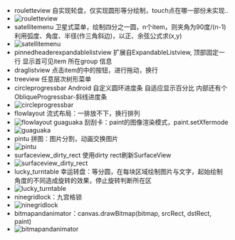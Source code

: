 
+  rouletteview 自实现轮盘，仅实现圆形等分绘制，touch点在哪一部份未实现..
+  ![rouletteview](https://github.com/aa86799/images/blob/master/rouletteview.gif)
+  satellitemenu 卫星式菜单，绘制四分之一圆，n个item，则夹角为90度/(n-1)
    利用弧度、角度、半径(作三角斜边)，以正、余弦公式求(x,y)
+  ![satellitemenu](https://github.com/aa86799/images/blob/master/satellitemenu.gif)
+  pinnedheaderexpandablelistview 扩展自ExpandableListview,
    顶部固定一行 显示首可见item 所在group 信息
+  draglistview 点击item的中的按钮，进行拖动，换行
+  treeview 任意层次树形菜单
+  circleprogressbar Android 自定义圆环进度条 自适应显示百分比
    内部还有个ObliqueProgressbar-斜线进度条
+  ![circleprogressbar](https://github.com/aa86799/images/blob/master/circleprogressbar.gif)
+  flowlayout 流式布局：一排放不下，换行排列
+  ![flowlayout](https://github.com/aa86799/images/blob/master/flowlayout.png)
  guaguaka 刮刮卡：paint的图像渲染模式，paint.setXfermode
+  ![guaguaka](https://github.com/aa86799/images/blob/master/guaguaka.gif)
+  pintu  拼图：图片分割，动画交换图片
+  ![pintu](https://github.com/aa86799/images/blob/master/pintu.gif)
+  surfaceview_dirty_rect 使用dirty rect刷新SurfaceView
+  ![surfaceview_dirty_rect](https://github.com/aa86799/images/blob/master/surfaceview_dirty_rect.gif)
+  lucky_turntable 幸运转盘：等分圆，在每块区域绘制图片与文字，起始绘制角度的不同造成旋转的效果，停止旋转判断所在区
+  ![lucky_turntable](https://github.com/aa86799/images/blob/master/lucky_turntable.gif)
+  ninegridlock：九宫格锁
+  ![ninegridlock](https://github.com/aa86799/images/blob/master/ninegridlock.gif)
+  bitmapandanimator：canvas.drawBitmap(bitmap, srcRect, dstRect, paint)
+  ![bitmapandanimator](https://github.com/aa86799/images/blob/master/bitmapandanimator.gif)
